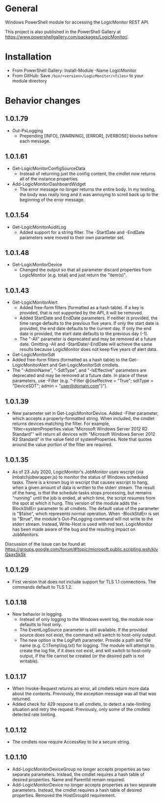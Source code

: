 # General
Windows PowerShell module for accessing the LogicMonitor REST API.

This project is also published in the PowerShell Gallery at https://www.powershellgallery.com/packages/LogicMonitor/.

# Installation
- From PowerShell Gallery: Install-Module -Name LogicMonitor
- From GitHub: Save `/bin/<version>/LogicMonitor/<files>` to your module directory

# Behavior changes
## 1.0.1.79
- Out-PsLogging
  - Prepending [INFO], [WARNING], [ERROR], [VERBOSE] blocks before each message.
## 1.0.1.61
- Get-LogicMonitorConfigSourceData
  - Instead of returning just the config content, the cmdlet now returns all of the instance properties.
- Add-LogicMonitorDashboardWidget
  - The error message no longer returns the entire body. In my testing, the body was really long and it was annoying to scroll back up to the beginning of the error message.
## 1.0.1.54
- Get-LogicMonitorAuditLog
  - Added support for a string filter. The -StartDate and -EndDate parameters were moved to their own parameter set.
## 1.0.1.48
- Get-LogicMonitorDevice
  - Changed the output so that all parameter discard properties from LogicMontior (e.g. total) and just return the "item(s)".
## 1.0.1.43
- Get-LogicMonitorAlert
  - Added free-form filters (formatted as a hash table). If a key is provided, that is not supported by the API, it will be removed.
  - Added StartDate and EndDate parameters. If neither is provided, the time range defaults to the previous five years. If only the start date is provided, the end date defaults to the current day. If only the end date is provided, the start date defaults to the previous day (-1).
  - The "-All" parameter is deprecated and may be removed at a future date. Omitting -All and -StartDate/-EndDate will achieve the same results because LogicMonitor does not keep five years of alert data.
- Get-LogicMonitorSdt
- Added free-form filters (formatted as a hash table) to the Get-LogicMonitorAlert and Get-LogicMonitorSdt cmdlets.
- The "-AdminName", "-SdtType", and "-IsEffective" parameters are deprecated and may be removed at a future date. In place of these parameters, use -Filter (e.g. "-Filter @{iseffective = "True"; sdtType = "DeviceSDT"; admin = "user@domain.com"}").
## 1.0.1.39
- New parameter set in Get-LogicMonitorDevice. Added -Filter parameter, which accepts a properly-formatted string. When included, the cmdlet returns devices matching the filter. For example, 'filter=systemProperties.value:"Microsoft Windows Server 2012 R2 Standard"' will return all devices with "Microsoft Windows Server 2012 R2 Standard" in the value field of systemProperties. Note that quotes around the value portion of the filter are required.
## 1.0.1.35
- As of 23 July 2020, LogicMonitor's JobMonitor uses wscript (via lmbatchjobwrapper.js) to monitor the status of Windows scheduled tasks. There is a known bug in wscript that causes wscript to hang, when a given amount of data is written to the stderr stream. The result of the hang, is that the schedule tasks stops processing, but remains "running" until the job is ended, at which time, the script resumes from the spot at which it hung. This version of the module adds the -BlockStdErr parameter to all cmdlets. The default value of the parameter is "$false", which represents normal operation. When -BlockStdErr is set to "$true", the module's Out-PsLogging command will not write to the stderr stream. Instead, Write-Host is used with red text. LogicMonitor has been made aware of the bug and the resulting impact on JobMonitors.

Discussion of the issue can be found at: https://groups.google.com/forum/#!topic/microsoft.public.scripting.wsh/kIvQsqxSkSk
## 1.0.1.29
- First version that does not include support for TLS 1.1 connections. The commands default to TLS 1.2.
## 1.0.1.18
- New behavior in logging.
  - Instead of only logging to the Windows event log, the module now defaults to host only.
  - The EventLogSource parameter is still available. If the provided source does not exist, the command will switch to host-only output.
  - The new option is the LogPath parameter. Provide a path and file name (e.g. C:\Temp\log.txt) for logging. The module will attempt to create the log file, if it does not exist, and will switch to host-only output, if the file cannot be created (or the desired path is not writable).
## 1.0.1.17
- When Invoke-Request returns an error, all cmdlets return more data about the contents. Previously, the exception message was all that was returned.
- Added check for 429 respone to all cmdlets, to detect a rate-limiting situation and retry the request. Previously, only some of the cmdlets detected rate limiting.
## 1.0.1.12
- The cmdlets now require AccessKey to be a secure string.
## 1.0.1.10
- Add-LogicMonitorDeviceGroup no longer accepts properties as two separate parameters. Instead, the cmdlet requires a hash table of desired properties. Name and ParentId remain required.
- Add-LogicMonitorDevice no longer accepts properties as two separate parameters. Instead, the cmdlet requires a hash table of desired properties. Removed the HostGroupId requirement.